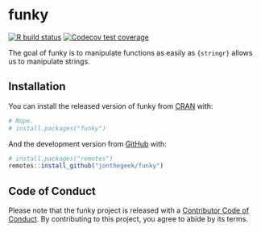 
<!-- README.md is generated from README.Rmd. Please edit that file -->

# funky

<!-- badges: start -->

[![R build
status](https://github.com/jonthegeek/funky/workflows/R-CMD-check/badge.svg)](https://github.com/jonthegeek/funky/actions)
[![Codecov test
coverage](https://codecov.io/gh/jonthegeek/funky/branch/master/graph/badge.svg)](https://codecov.io/gh/jonthegeek/funky?branch=master)
<!-- badges: end -->

The goal of funky is to manipulate functions as easily as `{stringr}`
allows us to manipulate strings.

## Installation

You can install the released version of funky from
[CRAN](https://CRAN.R-project.org) with:

``` r
# Nope.
# install.packages("funky")
```

And the development version from [GitHub](https://github.com/) with:

``` r
# install.packages("remotes")
remotes::install_github("jonthegeek/funky")
```

## Code of Conduct

Please note that the funky project is released with a [Contributor Code
of
Conduct](https://contributor-covenant.org/version/2/0/CODE_OF_CONDUCT.html).
By contributing to this project, you agree to abide by its terms.

